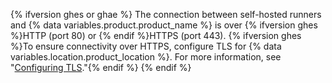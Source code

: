 {% ifversion ghes or ghae %}
The connection between self-hosted runners and {% data variables.product.product_name %} is over {% ifversion ghes %}HTTP (port 80) or {% endif %}HTTPS (port 443). {% ifversion ghes %}To ensure connectivity over HTTPS, configure TLS for {% data variables.location.product_location %}. For more information, see "[Configuring TLS](/admin/configuration/configuring-network-settings/configuring-tls)."{% endif %} 
{% endif %}
